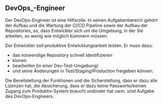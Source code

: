 ## DevOps_-Engineer

Der DevOps-Engineer ist eine Hilfsrolle. In seinen Aufgabenbereich gehört der Aufbau und die Wartung der CI/CD Pipeline sowie der Aufbau der Repositories, so, dass Entwickler sich um die Umgebung, in der Sie arbeiten, so wenig wie möglich kümmern müssen.

Der Entwickler soll produktive Entwicklungsarbeit leisten. Er muss dazu:

- das notwendige Repository schnell identifizieren
- klonen
- bearbeiten (in einer Dev-Test-Umgebung)
- und seine Änderungen in Test/Staging/Production freigeben können.

Die Bereitstellung der Funktionen und die Sicherstellung, dass er dazu alle Lizenzen hat, die Absicherung, dass er dazu keine Passworte/keinen Zugang zum Produktiv-System braucht und/oder hat uwm. sind Aufgabe des DevOps-Engineers.



